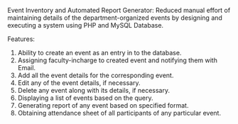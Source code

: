 Event Inventory and Automated Report Generator:
Reduced manual effort of maintaining details of the department-organized events by designing and executing a system using PHP and MySQL Database.


Features:
1. Ability to create an event as an entry in to the database.
2. Assigning faculty-incharge to created event and notifying them with Email.
3. Add all the event details for the corresponding event.
4. Edit any of the event details, if necessary.
5. Delete any event along with its details, if necessary.
6. Displaying a list of events based on the query.
7. Generating report of any event based on specified format.
8. Obtaining attendance sheet of all participants of any particular event.
